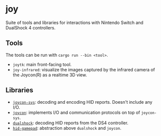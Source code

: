 # joy

Suite of tools and libraries for interactions with Nintendo Switch and DualShock 4 controllers.

## Tools

The tools can be run with `cargo run --bin <tool>`.

- `joytk`: main front-facing tool.
- `joy-infrared`: visualize the images captured by the infrared camera of the Joycon(R) as a realtime 3D view.

## Libraries

- [`joycon-sys`](https://yamakaky.github.io/joy/joycon_sys): decoding and encoding HID reports. Doesn't include any I/O.
- [`joycon`](https://yamakaky.github.io/joy/joycon): implements I/O and communication protocols on top of `joycon-sys`.
- [`dualshock`](https://yamakaky.github.io/joy/dualshock): decoding HID reports from the DS4 controller.
- [`hid-gamepad`](https://yamakaky.github.io/joy/hid_gamepad): abstraction above `dualshock` and `joycon`.
